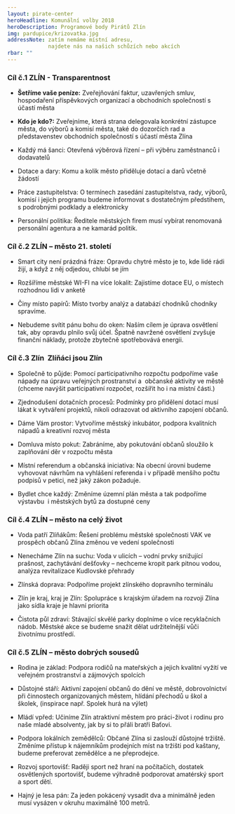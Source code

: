 ```yaml
---
layout: pirate-center
heroHeadline: Komunální volby 2018
heroDescription: Programové body Pirátů Zlín 
img: pardupice/krizovatka.jpg
addressNote: zatím nemáme místní adresu,
             najdete nás na našich schůzích nebo akcích 
rbar: ""
---
```

### Cíl č.1 ZLÍN - Transparentnost


* **Šetříme vaše peníze:** Zveřejňování faktur, uzavřených smluv, hospodaření příspěvkových organizací a obchodních společností s účastí města

* **Kdo je kdo?:** Zveřejníme, která strana delegovala konkrétní zástupce města, do výborů a komisí města, také do dozorčích rad a představenstev obchodních společností s účastí města Zlína

* Každý má šanci: Otevřená výběrová řízení – při výběru zaměstnanců i dodavatelů

* Dotace a dary: Komu a kolik město přiděluje dotací a darů včetně žádostí

* Práce zastupitelstva: O termínech zasedání zastupitelstva, rady, výborů, komisí i jejich programu budeme informovat s dostatečným předstihem, s podrobnými podklady a elektronicky

* Personální politika: Ředitele městských firem musí vybírat renomovaná personální agentura a ne kamarád politik.


### Cíl č.2 ZLÍN – město 21. století


* Smart city není prázdná fráze: Opravdu chytré město je to, kde lidé rádi žijí, a když z něj odjedou, chlubí se jím

* Rozšíříme městské WI-FI na více lokalit: Zajistíme dotace EU, o místech rozhodnou lidi v anketě

* Činy místo papírů: Místo tvorby analýz a databází chodníků chodníky spravíme.

* Nebudeme svítit pánu bohu do oken: Naším cílem je úprava osvětlení tak, aby opravdu plnilo svůj účel. Špatně navržené osvětlení zvyšuje finanční náklady, protože zbytečně spotřebovává energii.


### Cíl č.3 Zlín  Zlíňáci jsou Zlín

* Společně to půjde: Pomocí participativního rozpočtu podpoříme vaše nápady na úpravu veřejných prostranství a  občanské aktivity ve městě (chceme navýšit participativní rozpočet, rozšířit ho i na místní části.)

* Zjednodušení dotačních procesů: Podmínky pro přidělení dotací musí lákat k vytváření projektů, nikoli odrazovat od aktivního zapojení občanů.

* Dáme Vám prostor: Vytvoříme městský inkubátor, podpora kvalitních nápadů a kreativní rozvoj města

* Domluva místo pokut: Zabráníme, aby pokutování občanů sloužilo k zaplňování děr v rozpočtu města

* Místní referendum a občanská iniciativa: Na obecní úrovni budeme vyhovovat návrhům na vyhlášení referenda i v případě menšího počtu podpisů v petici, než jaký zákon požaduje.

* Bydlet chce každý: Změníme územní plán města a tak podpoříme výstavbu  i městských bytů za dostupné ceny


### Cíl č.4 ZLÍN – město na celý život


* Voda patří Zlíňákům: Řešení problému městské společnosti VAK ve prospěch občanů Zlína změnou ve vedení společnosti

* Nenecháme Zlín na suchu: Voda v ulicích – vodní prvky snižující prašnost, zachytávání dešťovky – nechceme kropit park pitnou vodou, analýza revitalizace Kudlovské přehrady

* Zlínská doprava: Podpoříme projekt zlínského dopravního terminálu

* Zlín je kraj, kraj je Zlín: Spolupráce s krajským úřadem na rozvoji Zlína jako sídla kraje je hlavní priorita

* Čistota půl zdraví: Stávající skvělé parky doplníme o více recyklačních nádob. Městské akce se budeme snažit dělat udržitelnější vůči životnímu prostředí.


### Cíl č.5 ZLÍN – město dobrých sousedů

* Rodina je základ: Podpora rodičů na mateřských a jejich kvalitní vyžití ve veřejném prostranství a zájmových spolcích

* Důstojné stáří: Aktivní zapojení občanů do dění ve městě, dobrovolnictví při činnostech organizovaných městem, hlídání přechodů u škol a školek, (inspirace např. Spolek hurá na výlet)

* Mládí vpřed: Učiníme Zlín atraktivní městem pro práci-život i rodinu pro naše mladé absolventy, jak by si to přáli bratři Baťovi.

* Podpora lokálních zemědělců: Občané Zlína si zaslouží důstojné tržiště. Změníme přístup k nájemníkům prodejních míst na tržišti pod kaštany, budeme preferovat zemědělce a ne přeprodejce.

* Rozvoj sportovišť: Raději sport než hraní na počítačích, dostatek osvětlených sportovišť, budeme výhradně podporovat amatérský sport a sport dětí.

* Hajný je lesa pán: Za jeden pokácený vysadit dva a minimálně jeden musí vysázen v okruhu maximálně 100 metrů.
